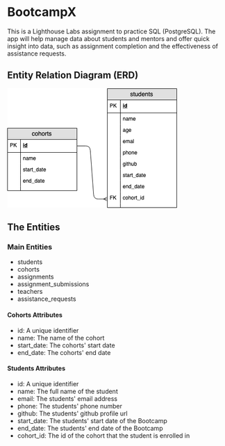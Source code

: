 # BootcampX
This is a Lighthouse Labs assignment to practice SQL (PostgreSQL).
The app will help manage data about students and mentors and offer quick insight into data, such as assignment completion and the effectiveness of assistance requests.

## Entity Relation Diagram (ERD)

!["entity_relation-diagram"](https://github.com/yuzhakova/BootcampX/blob/master/docs/erd.png)

## The Entities

### Main Entities
- students
- cohorts
- assignments
- assignment_submissions
- teachers
- assistance_requests

#### Cohorts Attributes
- id: A unique identifier
- name: The name of the cohort
- start_date: The cohorts' start date
- end_date: The cohorts' end date

#### Students Attributes
- id: A unique identifier
- name: The full name of the student
- email: The students' email address
- phone: The students' phone number
- github: The students' github profile url
- start_date: The students' start date of the Bootcamp
- end_date: The students' end date of the Bootcamp
- cohort_id: The id of the cohort that the student is enrolled in